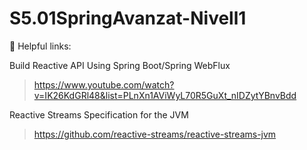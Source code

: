 # S5.01SpringAvanzat-Nivell1


🔗 Helpful links:

 Build Reactive API Using Spring Boot/Spring WebFlux
> https://www.youtube.com/watch?v=IK26KdGRl48&list=PLnXn1AViWyL70R5GuXt_nIDZytYBnvBdd


Reactive Streams Specification for the JVM
> https://github.com/reactive-streams/reactive-streams-jvm
